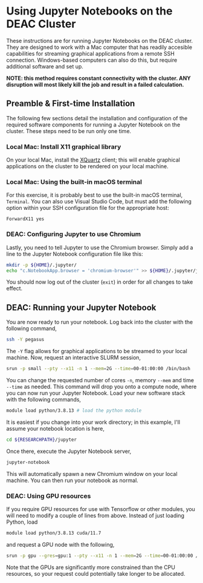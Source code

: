 # Using Jupyter Notebooks on the DEAC Cluster

These instructions are for running Jupyter Notebooks on the DEAC cluster. They
are designed to work with a Mac computer that has readily accesible capabilities
for streaming graphical applications from a remote SSH connection. Windows-based
computers can also do this, but require additional software and set up.

**NOTE: this method requires constant connectivity with the cluster. ANY
disruption will most likely kill the job and result in a failed calculation.**


## Preamble & First-time Installation
 
The following few sections detail the installation and configuration of the
required software components for running a Jupyter Notebook on the cluster.
These steps need to be run only one time.


### Local Mac: Install X11 graphical library

On your local Mac, install the [XQuartz](https://www.xquartz.org/) client; this
will enable graphical applications on the cluster to be rendered on your local
machine.


### Local Mac: Using the built-in macOS terminal

For this exercise, it is probably best to use the built-in macOS terminal,
`Terminal`. You can also use Visual Studio Code, but must add the following
option within your SSH configuration file for the appropriate host:

```
ForwardX11 yes
```


### DEAC: Configuring Jupyter to use Chromium

Lastly, you need to tell Jupyter to use the Chromium browser. Simply add a line
to the Jupyter Notebook configuration file like this:

```sh
mkdir -p ${HOME}/.jupyter/
echo "c.NotebookApp.browser = 'chromium-browser'" >> ${HOME}/.jupyter/jupyter_notebook_config.py
```

You should now log out of the cluster (`exit`) in order for all changes to take
effect.


## DEAC: Running your Jupyter Notebook

You are now ready to run your notebook. Log back into the cluster with the
following command,

```sh
ssh -Y pegasus
```

The `-Y` flag allows for graphical applications to be streamed to your local
machine. Now, request an interactive SLURM session,

```sh
srun -p small --pty --x11 -n 1 --mem=2G --time=00-01:00:00 /bin/bash
```

You can change the requested number of cores `-n`, memory `--mem` and time
`--time` as needed. This command will drop you onto a compute node, where you
can now run your Jupyter Notebook. Load your new software stack with the
following commands,

```sh
module load python/3.8.13 # load the python module
```

It is easiest if you change into your work directory; in this example, I'll
assume your notebook location is here,

```sh
cd ${RESEARCHPATH}/jupyter
```

Once there, execute the Jupyter Notebook server,

```sh
jupyter-notebook
```

This will automatically spawn a new Chromium window on your local machine. You
can then run your notebook as normal.


### DEAC: Using GPU resources

If you require GPU resources for use with Tensorflow or other modules, you will
need to modify a couple of lines from above. Instead of just loading Python,
load

```sh
module load python/3.8.13 cuda/11.7
```

and request a GPU node with the following,

```sh
srun -p gpu --gres=gpu:1 --pty --x11 -n 1 --mem=2G --time=00-01:00:00 /bin/bash
```

Note that the GPUs are significantly more constrained than the CPU resources, so your request could potentially take longer to be allocated.
